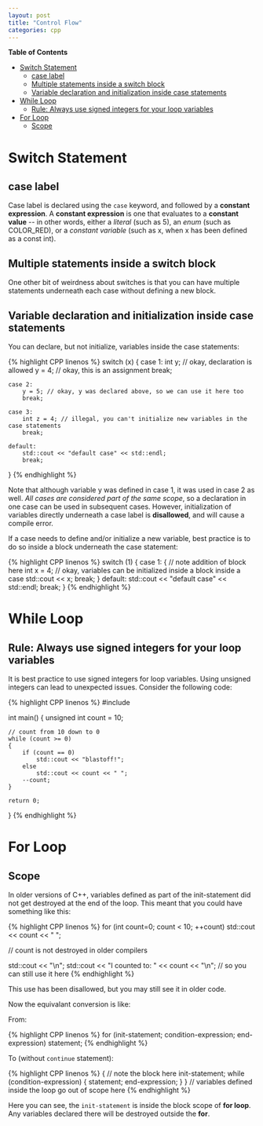 ```yaml
---
layout: post
title: "Control Flow"
categories: cpp
---
```

<!--more-->

<!-- START doctoc generated TOC please keep comment here to allow auto update -->
<!-- DON'T EDIT THIS SECTION, INSTEAD RE-RUN doctoc TO UPDATE -->
**Table of Contents**

- [Switch Statement](#switch-statement)
  - [case label](#case-label)
  - [Multiple statements inside a switch block](#multiple-statements-inside-a-switch-block)
  - [Variable declaration and initialization inside case statements](#variable-declaration-and-initialization-inside-case-statements)
- [While Loop](#while-loop)
  - [Rule: Always use signed integers for your loop variables](#rule-always-use-signed-integers-for-your-loop-variables)
- [For Loop](#for-loop)
  - [Scope](#scope)

<!-- END doctoc generated TOC please keep comment here to allow auto update -->


# Switch Statement

## case label

Case label is declared using the `case` keyword, and followed by a __constant expression__. A __constant expression__ is one that evaluates to a __constant value__ -- in other words, either a _literal_ (such as 5), an _enum_ (such as COLOR\_RED), or a _constant variable_ (such as x, when x has been defined as a const int).

## Multiple statements inside a switch block

One other bit of weirdness about switches is that you can have multiple statements underneath each case without defining a new block.

## Variable declaration and initialization inside case statements

You can declare, but not initialize, variables inside the case statements:

{% highlight CPP linenos %}
switch (x)
{
    case 1:
        int y; // okay, declaration is allowed
        y = 4; // okay, this is an assignment
        break;
 
    case 2:
        y = 5; // okay, y was declared above, so we can use it here too
        break;
 
    case 3:
        int z = 4; // illegal, you can't initialize new variables in the case statements
        break;
 
    default:
        std::cout << "default case" << std::endl;
        break;
}
{% endhighlight %}

Note that although variable y was defined in case 1, it was used in case 2 as well. _All cases are considered part of the same scope_, so a declaration in one case can be used in subsequent cases. However, initialization of variables directly underneath a case label is __disallowed__, and will cause a compile error.

If a case needs to define and/or initialize a new variable, best practice is to do so inside a block underneath the case statement:

{% highlight CPP linenos %}
switch (1)
{
    case 1:
    { // note addition of block here
        int x = 4; // okay, variables can be initialized inside a block inside a case
        std::cout << x;
        break;
    }
    default:
        std::cout << "default case" << std::endl;
        break;
}
{% endhighlight %}

# While Loop

## Rule: Always use signed integers for your loop variables

It is best practice to use signed integers for loop variables. Using unsigned integers can lead to unexpected issues. Consider the following code:

{% highlight CPP linenos %}
#include <iostream>
 
int main()
{
    unsigned int count = 10;
 
    // count from 10 down to 0
    while (count >= 0)
    {
        if (count == 0)
            std::cout << "blastoff!";
        else
            std::cout << count << " ";
        --count;
    }
 
    return 0;
}
{% endhighlight %}

# For Loop

## Scope

In older versions of C++, variables defined as part of the init-statement did not get destroyed at the end of the loop. This meant that you could have something like this:

{% highlight CPP linenos %}
for (int count=0; count < 10; ++count)
    std::cout << count << " ";
 
// count is not destroyed in older compilers
 
std::cout << "\n";
std::cout << "I counted to: " << count << "\n"; // so you can still use it here
{% endhighlight %}

This use has been disallowed, but you may still see it in older code.

Now the equivalant conversion is like:

From:

{% highlight CPP linenos %}
for (init-statement; condition-expression; end-expression)
   statement;
{% endhighlight %}

To (without `continue` statement):

{% highlight CPP linenos %}
{ // note the block here
    init-statement;
    while (condition-expression)
    {
        statement;
        end-expression;
    }
} // variables defined inside the loop go out of scope here
{% endhighlight %}

Here you can see, the `init-statement` is inside the block scope of __for loop__. Any variables declared there will be destroyed outside the __for__.
